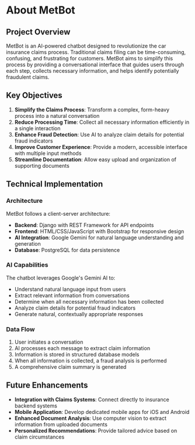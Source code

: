 # About MetBot

## Project Overview

MetBot is an AI-powered chatbot designed to revolutionize the car insurance claims process. Traditional claims filing
can be time-consuming, confusing, and frustrating for customers. MetBot aims to simplify this process by providing a
conversational interface that guides users through each step, collects necessary information, and helps identify
potentially fraudulent claims.

## Key Objectives

1. **Simplify the Claims Process**: Transform a complex, form-heavy process into a natural conversation
2. **Reduce Processing Time**: Collect all necessary information efficiently in a single interaction
3. **Enhance Fraud Detection**: Use AI to analyze claim details for potential fraud indicators
4. **Improve Customer Experience**: Provide a modern, accessible interface with multiple input methods
5. **Streamline Documentation**: Allow easy upload and organization of supporting documents

## Technical Implementation

### Architecture

MetBot follows a client-server architecture:

- **Backend**: Django with REST Framework for API endpoints
- **Frontend**: HTML/CSS/JavaScript with Bootstrap for responsive design
- **AI Integration**: Google Gemini for natural language understanding and generation
- **Database**: PostgreSQL for data persistence

### AI Capabilities

The chatbot leverages Google's Gemini AI to:

- Understand natural language input from users
- Extract relevant information from conversations
- Determine when all necessary information has been collected
- Analyze claim details for potential fraud indicators
- Generate natural, contextually appropriate responses

### Data Flow

1. User initiates a conversation
2. AI processes each message to extract claim information
3. Information is stored in structured database models
4. When all information is collected, a fraud analysis is performed
5. A comprehensive claim summary is generated

## Future Enhancements

- **Integration with Claims Systems**: Connect directly to insurance backend systems
- **Mobile Application**: Develop dedicated mobile apps for iOS and Android
- **Enhanced Document Analysis**: Use computer vision to extract information from uploaded documents
- **Personalized Recommendations**: Provide tailored advice based on claim circumstances
